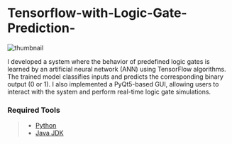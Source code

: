 # Tensorflow-with-Logic-Gate-Prediction-

<img src="https://live.staticflickr.com/65535/54375209962_826e91bf84_c.jpg" alt="thumbnail" class="center">


I developed a system where the behavior of predefined logic gates is learned by an artificial neural network (ANN) using TensorFlow algorithms. The trained model classifies inputs and predicts the corresponding binary output (0 or 1). I also implemented a PyQt5-based GUI, allowing users to interact with the system and perform real-time logic gate simulations.


### Required Tools
> - [Python](https://www.python.org/) <br/>
> - [Java JDK](https://www.tensorflow.org/) <br/>
